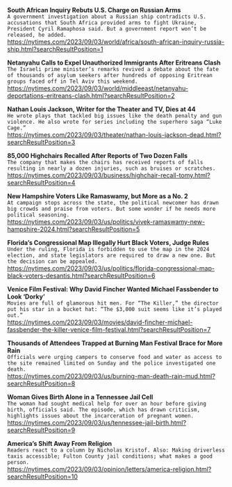 **South African Inquiry Rebuts U.S. Charge on Russian Arms**\
`A government investigation about a Russian ship contradicts U.S. accusations that South Africa provided arms to fight Ukraine, President Cyril Ramaphosa said. But a government report won’t be released, he added.`\
https://nytimes.com/2023/09/03/world/africa/south-african-inquiry-russia-ship.html?searchResultPosition=1

**Netanyahu Calls to Expel Unauthorized Immigrants After Eritreans Clash**\
`The Israeli prime minister’s remarks revived a debate about the fate of thousands of asylum seekers after hundreds of opposing Eritrean groups faced off in Tel Aviv this weekend.`\
https://nytimes.com/2023/09/03/world/middleeast/netanyahu-deportations-eritreans-clash.html?searchResultPosition=2

**Nathan Louis Jackson, Writer for the Theater and TV, Dies at 44**\
`He wrote plays that tackled big issues like the death penalty and gun violence. He also wrote for series including the superhero saga “Luke Cage.”`\
https://nytimes.com/2023/09/03/theater/nathan-louis-jackson-dead.html?searchResultPosition=3

**85,000 Highchairs Recalled After Reports of Two Dozen Falls**\
`The company that makes the chairs has received reports of falls resulting in nearly a dozen injuries, such as bruises or scratches.`\
https://nytimes.com/2023/09/03/business/highchair-recall-tomy.html?searchResultPosition=4

**New Hampshire Voters Like Ramaswamy, but More as a No. 2**\
`At campaign stops across the state, the political newcomer has drawn big crowds and praise from voters. But some wonder if he needs more political seasoning.`\
https://nytimes.com/2023/09/03/us/politics/vivek-ramaswamy-new-hampshire-2024.html?searchResultPosition=5

**Florida’s Congressional Map Illegally Hurt Black Voters, Judge Rules**\
`Under the ruling, Florida is forbidden to use the map in the 2024 election, and state legislators are required to draw a new one. But the decision can be appealed.`\
https://nytimes.com/2023/09/03/us/politics/florida-congressional-map-black-voters-desantis.html?searchResultPosition=6

**Venice Film Festival: Why David Fincher Wanted Michael Fassbender to Look ‘Dorky’**\
`Movies are full of glamorous hit men. For “The Killer,” the director put his star in a bucket hat: “The $3,000 suit seems like it’s played out.”`\
https://nytimes.com/2023/09/03/movies/david-fincher-michael-fassbender-the-killer-venice-film-festival.html?searchResultPosition=7

**Thousands of Attendees Trapped at Burning Man Festival Brace for More Rain**\
`Officials were urging campers to conserve food and water as access to the site remained limited on Sunday and the police investigated one death.`\
https://nytimes.com/2023/09/03/us/burning-man-death-rain-mud.html?searchResultPosition=8

**Woman Gives Birth Alone in a Tennessee Jail Cell**\
`The woman had sought medical help for over an hour before giving birth, officials said. The episode, which has drawn criticism, highlights issues about the incarceration of pregnant women.`\
https://nytimes.com/2023/09/03/us/tennessee-jail-birth.html?searchResultPosition=9

**America’s Shift Away From Religion**\
`Readers react to a column by Nicholas Kristof. Also: Making driverless taxis accessible; Fulton County jail conditions; what makes a good person.`\
https://nytimes.com/2023/09/03/opinion/letters/america-religion.html?searchResultPosition=10

